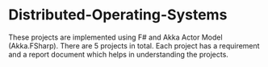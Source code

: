 # Distributed-Operating-Systems
These projects are implemented using F# and Akka Actor Model (Akka.FSharp). There are 5 projects in total. Each project has a requirement and a report document which helps in understanding the projects.
